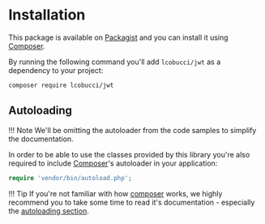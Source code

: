 # Installation

This package is available on [Packagist] and you can install it using [Composer].

By running the following command you'll add `lcobucci/jwt` as a dependency to your project:

```sh
composer require lcobucci/jwt
```

## Autoloading

!!! Note
    We'll be omitting the autoloader from the code samples to simplify the documentation.

In order to be able to use the classes provided by this library you're also required to include [Composer]'s autoloader in your application:

```php
require 'vendor/bin/autoload.php';
```

!!! Tip
    If you're not familiar with how [composer] works, we highly recommend you to take some time to read it's documentation - especially the [autoloading section].

[Packagist]: https://packagist.org/packages/lcobucci/jwt
[Composer]: https://getcomposer.org
[autoloading section]: https://getcomposer.org/doc/01-basic-usage.md#autoloading
